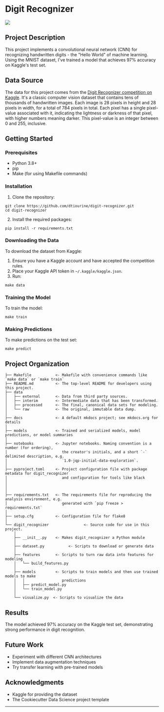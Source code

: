 # Digit Recognizer

<a target="_blank" href="https://cookiecutter-data-science.drivendata.org/">
    <img src="https://img.shields.io/badge/CCDS-Project%20template-328F97?logo=cookiecutter" />
</a>

## Project Description

This project implements a convolutional neural network (CNN) for recognizing handwritten digits - the "Hello World" of machine learning. Using the MNIST dataset, I've trained a model that achieves 97% accuracy on Kaggle's test set. 

## Data Source

The data for this project comes from the [Digit Recognizer competition on Kaggle](https://www.kaggle.com/c/digit-recognizer). It's a classic computer vision dataset that contains tens of thousands of handwritten images. Each image is 28 pixels in height and 28 pixels in width, for a total of 784 pixels in total. Each pixel has a single pixel-value associated with it, indicating the lightness or darkness of that pixel, with higher numbers meaning darker. This pixel-value is an integer between 0 and 255, inclusive.

## Getting Started

### Prerequisites

- Python 3.8+
- pip
- Make (for using Makefile commands)

### Installation

1. Clone the repository:

```
git clone https://github.com/dtiourine/digit-recognizer.git
cd digit-recognizer
```

2. Install the required packages:

```
pip install -r requirements.txt
```

### Downloading the Data

To download the dataset from Kaggle:

1. Ensure you have a Kaggle account and have accepted the competition rules.
2. Place your Kaggle API token in `~/.kaggle/kaggle.json`.
3. Run:

```
make data
```

### Training the Model

To train the model:

```
make train
```

### Making Predictions

To make predictions on the test set:

```
make predict
```

## Project Organization

```
├── Makefile           <- Makefile with convenience commands like `make data` or `make train`
├── README.md          <- The top-level README for developers using this project.
├── data
│   ├── external       <- Data from third party sources.
│   ├── interim        <- Intermediate data that has been transformed.
│   ├── processed      <- The final, canonical data sets for modeling.
│   └── raw            <- The original, immutable data dump.
│
├── docs               <- A default mkdocs project; see mkdocs.org for details
│
├── models             <- Trained and serialized models, model predictions, or model summaries
│
├── notebooks          <- Jupyter notebooks. Naming convention is a number (for ordering),
│                         the creator's initials, and a short `-` delimited description, e.g.
│                         `1.0-jqp-initial-data-exploration`.
│
├── pyproject.toml     <- Project configuration file with package metadata for digit_recognizer
│                         and configuration for tools like black
│
│
│
├── requirements.txt   <- The requirements file for reproducing the analysis environment, e.g.
│                         generated with `pip freeze > requirements.txt`
│
├── setup.cfg          <- Configuration file for flake8
│
└── digit_recognizer                <- Source code for use in this project.
    │
    ├── __init__.py    <- Makes digit_recognizer a Python module
    │
    ├── dataset.py           <- Scripts to download or generate data
    │
    ├── features       <- Scripts to turn raw data into features for modeling
    │   └── build_features.py
    │
    ├── models         <- Scripts to train models and then use trained models to make
    │   │                 predictions
    │   ├── predict_model.py
    │   └── train_model.py
    │
    └── visualize.py  <- Scripts to visualize the data
```

## Results

The model achieved 97% accuracy on the Kaggle test set, demonstrating strong performance in digit recognition.

## Future Work

- Experiment with different CNN architectures
- Implement data augmentation techniques
- Try transfer learning with pre-trained models

## Acknowledgments

- Kaggle for providing the dataset
- The Cookiecutter Data Science project template

--------
